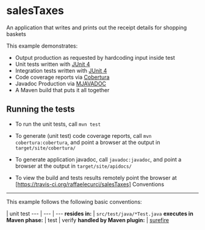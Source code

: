 salesTaxes
===========================

An application that writes and prints out the receipt details for shopping baskets

This example demonstrates:

* Output production as requested by hardcoding input inside test
* Unit tests written with [JUnit 4](http://junit.org/)
* Integration tests written with [JUnit 4](http://junit.org/)
* Code coverage reports via [Cobertura](http://cobertura.github.io/cobertura/)
* Javadoc Production via [MJAVADOC](http://maven.apache.org/plugins/maven-javadoc-plugin/)
* A Maven build that puts it all together

Running the tests
-----------------

* To run the unit tests, call `mvn test`
* To generate (unit test) code coverage reports, call `mvn cobertura:cobertura`, and point a browser at the output in `target/site/cobertura/`
* To generate application javadoc, call `javadoc:javadoc`, and point a browser at the output in `target/site/apidocs/`

* To view the build and tests results remotely point the browser at [https://travis-ci.org/raffaelecurci/salesTaxes]
Conventions
-----------

This example follows the following basic conventions:

 | unit test 
--- | --- | ---
__resides in:__ | `src/test/java/*Test.java` 
__executes in Maven phase:__ | test | verify
__handled by Maven plugin:__ | [surefire](http://maven.apache.org/surefire/maven-surefire-plugin/) 
